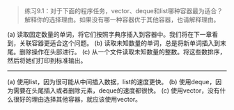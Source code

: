 > 练习9.1：对于下面的程序任务，vector、deque和list哪种容器最为适合？解释你的选择理由。如果没有哪一种容器优于其他容器，也请解释理由。

(a) 读取固定数量的单词，将它们按照字典序插入到容器中。我们将在下一章看到，关联容器更适合这个问题。
(b) 读取未知数量的单词，总是将新单词插入到末尾。删除操作在头部进行。
(c) 从一个文件读取未知数量的整数。将这些数排序，然后将她们打印到标准输出。

---

(a) 使用list，因为很可能从中间插入数据，list的速度更快。
(b) 使用deque，因为需要在头尾插入或者删除元素，deque的速度都很快。
(c) 使用vector，没有什么很好的理由选择其他容器，就应该使用vector。
